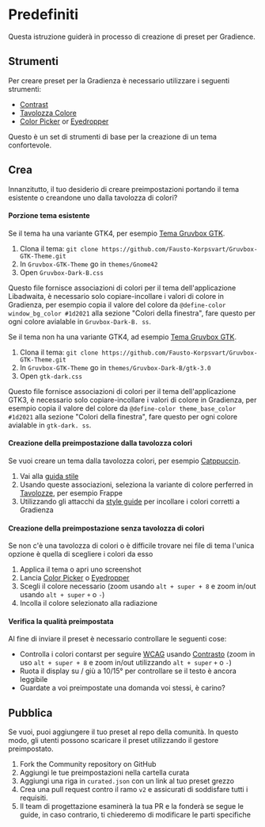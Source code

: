# Predefiniti

Questa istruzione guiderà in processo di creazione di preset per Gradience.

## Strumenti

Per creare preset per la Gradienza è necessario utilizzare i seguenti strumenti:

- [Contrast](https://flathub.org/apps/details/org.gnome.design.Contrast)
- [Tavolozza Colore](https://flathub.org/apps/details/org.gnome.design.Palette)
- [Color Picker](https://extensions.gnome.org/extension/3396/color-picker) or [Eyedropper](https://github.com/FineFindus/eyedropper)

Questo è un set di strumenti di base per la creazione di un tema confortevole.

## Crea

Innanzitutto, il tuo desiderio di creare preimpostazioni portando il tema esistente o creandone uno dalla tavolozza di colori?

#### Porzione tema esistente

Se il tema ha una variante GTK4, per esempio [Tema Gruvbox GTK](https://github.com/Fausto-Korpsvart/Gruvbox-GTK-Theme).

1. Clona il tema: `git clone https://github.com/Fausto-Korpsvart/Gruvbox-GTK-Theme.git`
2. In `Gruvbox-GTK-Theme` go in `themes/Gnome42`
3. Open `Gruvbox-Dark-B.css`

Questo file fornisce associazioni di colori per il tema dell'applicazione Libadwaita, è necessario solo copiare-incollare i valori di colore in Gradienza, per esempio copia il valore del colore da `@define-color window_bg_color #1d2021` alla sezione "Colori della finestra", fare questo per ogni colore avialable in `Gruvbox-Dark-B. ss`.

Se il tema non ha una variante GTK4, ad esempio [Tema Gruvbox GTK](https://github.com/Fausto-Korpsvart/Gruvbox-GTK-Theme).

1. Clona il tema: `git clone https://github.com/Fausto-Korpsvart/Gruvbox-GTK-Theme.git`
2. In `Gruvbox-GTK-Theme` go in `themes/Gruvbox-Dark-B/gtk-3.0`
3. Open `gtk-dark.css`

Questo file fornisce associazioni di colori per il tema dell'applicazione GTK3, è necessario solo copiare-incollare i valori di colore in Gradienza, per esempio copia il valore del colore da `@define-color theme_base_color #1d2021` alla sezione "Colori della finestra", fare questo per ogni colore avialable in `gtk-dark. ss`.

#### Creazione della preimpostazione dalla tavolozza colori

Se vuoi creare un tema dalla tavolozza colori, per esempio [Catppuccin](https://github.com/catppuccin/catppuccin).

1. Vai alla [guida stile](https://github.com/catppuccin/catppuccin/blob/main/docs/style-guide.md)
2. Usando queste associazioni, seleziona la variante di colore perferred in [Tavolozze](https://github.com/catppuccin/catppuccin#-palettes), per esempio Frappe<unk>
3. Utilizzando gli attacchi da [style guide](https://github.com/catppuccin/catppuccin/blob/main/docs/style-guide.md) per incollare i colori corretti a Gradienza

#### Creazione della preimpostazione senza tavolozza di colori

Se non c'è una tavolozza di colori o è difficile trovare nei file di tema l'unica opzione è quella di scegliere i colori da esso

1. Applica il tema o apri uno screenshot
2. Lancia [Color Picker](https://extensions.gnome.org/extension/3396/color-picker) o [Eyedropper](https://github.com/FineFindus/eyedropper)
3. Scegli il colore necessario (zoom usando `alt + super + 8` e zoom in/out usando `alt + super` `+` o `-`)
4. Incolla il colore selezionato alla radiazione

#### Verifica la qualità preimpostata

Al fine di inviare il preset è necessario controllare le seguenti cose:

- Controlla i colori contarst per seguire [WCAG](https://www.w3.org/WAI/standards-guidelines/wcag) usando [Contrasto](https://flathub.org/apps/details/org.gnome.design.Contrast) (zoom in uso `alt + super + 8` e zoom in/out utilizzando `alt + super` `+` o `-`)
- Ruota il display su / giù a 10/15° per controllare se il testo è ancora leggibile
- Guardate a voi preimpostate una domanda voi stessi, è carino?

## Pubblica

Se vuoi, puoi aggiungere il tuo preset al repo della comunità. In questo modo, gli utenti possono scaricare il preset utilizzando il gestore preimpostato.

1. Fork the Community repository on GitHub
2. Aggiungi le tue preimpostazioni nella cartella curata
3. Aggiungi una riga in `curated.json` con un link al tuo preset grezzo
4. Crea una pull request contro il ramo `v2` e assicurati di soddisfare tutti i requisiti.
5. Il team di progettazione esaminerà la tua PR e la fonderà se segue le guide, in caso contrario, ti chiederemo di modificare le parti specifiche
